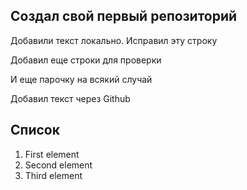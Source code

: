 ## Создал свой первый репозиторий

Добавили текст локально. Исправил эту строку

Добавил еще строки для проверки


И еще парочку на всякий случай

Добавил текст через Github

## Список
1. First element
2. Second element
3. Third element



